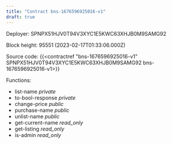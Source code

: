 ```yaml
---
title: "Contract bns-1676596925016-v1"
draft: true
---
```

Deployer: SPNPX51HJV0T94V3XYC1E5KWC63XHJB0M9SAMG92


 



Block height: 95551 (2023-02-17T01:33:06.000Z)

Source code: {{<contractref "bns-1676596925016-v1" SPNPX51HJV0T94V3XYC1E5KWC63XHJB0M9SAMG92 bns-1676596925016-v1>}}

Functions:

* list-name _private_
* to-bool-response _private_
* change-price _public_
* purchase-name _public_
* unlist-name _public_
* get-current-name _read_only_
* get-listing _read_only_
* is-admin _read_only_
